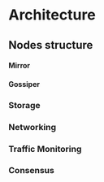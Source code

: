 # Architecture

## Nodes structure

#### Mirror

#### Gossiper

### Storage

### Networking 

### Traffic Monitoring

### Consensus 
